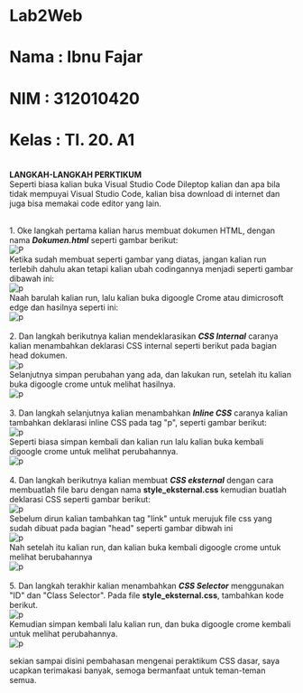 # Lab2Web

# Nama  : Ibnu Fajar
# NIM   : 312010420
# Kelas : TI. 20. A1

<br>**LANGKAH-LANGKAH PERKTIKUM**
<br> Seperti biasa kalian buka Visual Studio Code Dileptop kalian dan apa bila tidak mempuyai Visual Studio Code, kalian bisa download di internet dan juga bisa memakai code editor yang lain.

<br>1. Oke langkah pertama kalian harus membuat dokumen HTML, dengan nama ***Dokumen.html*** seperti gambar berikut:
<br>![P](gambar/foto1.png)
<br>Ketika sudah membuat seperti gambar yang diatas, jangan kalian run terlebih dahulu akan tetapi kalian ubah codingannya menjadi seperti gambar dibawah ini:
<br>![p](gambar/foto2.png)
<br>Naah barulah kalian run, lalu kalian buka digoogle Crome atau dimicrosoft edge dan hasilnya seperti ini:
<br>![p](gambar/foto3.png)
<br>
<br>2. Dan langkah berikutnya kalian mendeklarasikan ***CSS Internal*** caranya kalian menambahkan deklarasi CSS internal seperti berikut pada bagian head dokumen.
<br>![p](gambar/foto4.png)
<br>Selanjutnya simpan perubahan yang ada, dan lakukan run, setelah itu kalian buka digoogle crome untuk melihat hasilnya.
<br>![p](gambar/foto5.png)
<br>
<br>3. Dan langkah selanjutnya kalian menambahkan ***Inline CSS*** caranya kalian tambahkan deklarasi inline CSS pada tag "p", seperti gambar berikut:
<br>![p](gambar/foto6.png)
<br>Seperti biasa simpan kembali dan kalian run lalu kalian buka kembali digoogle crome untuk melihat perubahannya.
<br>![p](gambar/foto7.png)
<br>
<br>4. Dan langkah berikutnya kalian membuat ***CSS eksternal*** dengan cara membuatlah file baru dengan nama **style_eksternal.css** kemudian buatlah deklarasi CSS seperti gambar berikut:
<br>![p](gambar/foto8.png)
<br>Sebelum dirun kalian tambahkan tag "link" untuk merujuk file css yang sudah dibuat pada bagian "head" seperti gambar dibwah ini
<br>![p](gambar/foto9.png)
<br>Nah setelah itu kalian run, dan kalian buka kembali digoogle crome untuk melihat berubahannya
<br>![p](gambar/foto10.png)
<br>
<br>5. Dan langkah terakhir kalian menambahkan ***CSS Selector*** menggunakan "ID" dan "Class Selector". Pada file **style_eksternal.css**, tambahkan kode berikut.
<br>![p](gambar/foto11.png)
<br>Kemudian simpan kembali lalu kalian run, dan buka digoogle crome kembali untuk melihat perubahannya.
<br>![p](gambar/foto12.png)
<br>
<p align:"center">sekian sampai disini pembahasan mengenai peraktikum CSS dasar, saya ucapkan terimakasi banyak, semoga bermanfaat untuk teman-teman semua.</p>